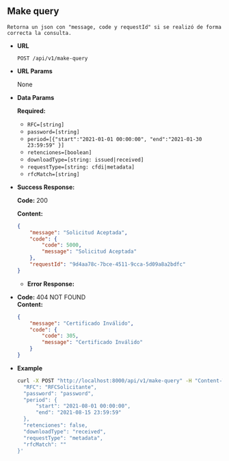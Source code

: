 ## Make query

    Retorna un json con "message, code y requestId" si se realizó de forma correcta la consulta.

-   **URL**

    `POST /api/v1/make-query`

-   **URL Params**

    None

-   **Data Params**

    **Required:**

    -   `RFC=[string]`
    -   `password=[string]`
    -   `period=[{"start":"2021-01-01 00:00:00", "end":"2021-01-30 23:59:59" }]`
    -   `retenciones=[boolean]`
    -   `downloadType=[string: issued|received]`
    -   `requestType=[string: cfdi|metadata]`
    -   `rfcMatch=[string]`

-   **Success Response:**

    **Code:** 200

    **Content:**

    ```json
    {
        "message": "Solicitud Aceptada",
        "code": {
            "code": 5000,
            "message": "Solicitud Aceptada"
        },
        "requestId": "9d4aa78c-7bce-4511-9cca-5d09a8a2bdfc"
    }
    ```

    -   **Error Response:**

*   **Code:** 404 NOT FOUND <br />
    **Content:**
    ```json
    {
        "message": "Certificado Inválido",
        "code": {
            "code": 305,
            "message": "Certificado Inválido"
        }
    }
    ```

-   **Example**

    ```bash
    curl -X POST "http://localhost:8000/api/v1/make-query" -H "Content-Type: application/json" --data-raw '{
      "RFC": "RFCSolicitante",
      "password": "password",
      "period": {
          "start": "2021-08-01 00:00:00",
          "end": "2021-08-15 23:59:59"
      },
      "retenciones": false,
      "downloadType": "received",
      "requestType": "metadata",
      "rfcMatch": ""
    }'
    ```
